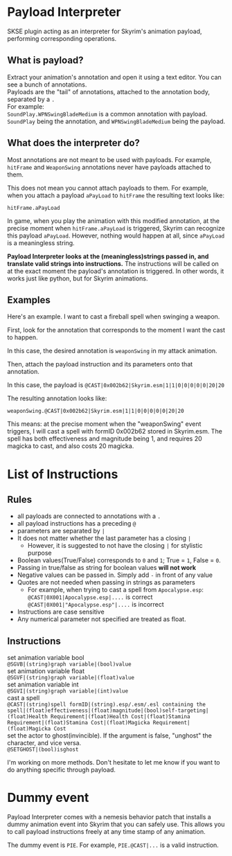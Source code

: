 # Payload Interpreter
SKSE plugin acting as an interpreter for Skyrim's animation payload, performing corresponding operations.

## What is payload?
Extract your animation's annotation and open it using a text editor. You can see a bunch of annotations.<br/>
Payloads are the "tail" of annotations, attached to the annotation body, separated by a `.`<br/>
For example: <br/>
`SoundPlay.WPNSwingBladeMedium` is a common annotation with payload. <br/>
`SoundPlay` being the annotation, and `WPNSwingBladeMedium` being the payload. <br/>

## What does the interpreter do?
Most annotations are not meant to be used with payloads. For example, `hitFrame` and `WeaponSwing` annotations never have payloads attached to them. <br/>

This does not mean you cannot attach payloads to them. For example, when you attach a payload `aPayLoad` to `hitFrame` the resulting text looks like: <br/>

`hitFrame.aPayLoad`

In game, when you play the animation with this modified annotation, at the precise moment when `hitFrame.aPayLoad` is triggered, Skyrim can recognize this payload `aPayLoad`. However, nothing would happen at all, since `aPayLoad` is a meaningless string. 

**Payload Interpreter looks at the (meaningless)strings passed in, and translate valid strings into instructions.** The instructions will be called on at the exact moment the payload's annotation is triggered. In other words, it works just like python, but for Skyrim animations. <br/>

## Examples
Here's an example. I want to cast a fireball spell when swinging a weapon. <br/>

First, look for the annotation that corresponds to the moment I want the cast to happen. <br/>

In this case, the desired annotation is `weaponSwing` in my attack animation. <br/>

Then, attach the payload instruction and its parameters onto that annotation. <br/>

In this case, the payload is `@CAST|0x002b62|Skyrim.esm|1|1|0|0|0|0|0|20|20` <br/>

The resulting annotation looks like: <br/>

`weaponSwing.@CAST|0x002b62|Skyrim.esm|1|1|0|0|0|0|0|20|20` <br/>

This means: at the precise moment when the "weaponSwing" event triggers, I will cast a spell with formID 0x002b62 stored in Skyrim.esm. The spell has both effectiveness and magnitude being 1, and requires 20 magicka to cast, and also costs 20 magicka.

# List of Instructions
## Rules
- all payloads are connected to annotations with a `.`
- all payload instructions has a preceding `@`
- parameters are separated by `|`
- It does not matter whether the last parameter has a closing `|`
  - However, it is suggested to not have the closing `|` for stylistic purpose
- Boolean values(True/False) corresponds to `0` and `1`; True = `1`, False = `0`. 
- Passing in true/false as string for boolean values **will not work**
- Negative values can be passed in. Simply add `-` in front of any value
- Quotes are not needed when passing in strings as parameters
  - For example, when trying to cast a spell from `Apocalypse.esp`: <br/>
   `@CAST|0X001|Apocalypse.esp|....` is correct <br/>
   `@CAST|0X001|"Apocalypse.esp"|....` is incorrect <br/>
- Instructions are case sensitive
- Any numerical parameter not specified are treated as float.
## Instructions
set animation variable bool<br/>
`@SGVB|(string)graph variable|(bool)value`<br/>
set animation variable float<br/>
`@SGVF|(string)graph variable|(float)value`<br/>
set animation variable int<br/>
`@SGVI|(string)graph variable|(int)value `<br/>
cast a spell<br/>
`@CAST|(string)spell formID|(string).esp/.esm/.esl containing the spell|(float)effectiveness|(float)magnitude|(bool)self-targeting|(float)Health Requirement|(float)Health Cost|(float)Stamina Requirement|(float)Stamina Cost|(float)Magicka Requirement|(float)Magicka Cost`<br/>
set the actor to ghost(invincible). If the argument is false, "unghost" the character, and vice versa. <br/>
`@SETGHOST|(bool)isghost`<br/>

I'm working on more methods. Don't hesitate to let me know if you want to do anything specific through payload.

# Dummy event
Payload Interpreter comes with a nemesis behavior patch that installs a dummy animation event into Skyrim that you can safely use. This allows you to call payload instructions freely at any time stamp of any animation. 

The dummy event is `PIE`. For example, `PIE.@CAST|...` is a valid instruction.
